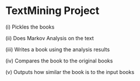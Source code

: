 # TextMining Project

(i)    Pickles the books 

(ii)   Does Markov Analysis on the text

(iii)  Writes a book using the analysis results

(iv)   Compares the book to the original books

(v)    Outputs how similar the book is to the input books
